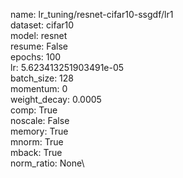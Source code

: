 name: lr_tuning/resnet-cifar10-ssgdf/lr1\
dataset: cifar10\
model: resnet\
resume: False\
epochs: 100\
lr: 5.623413251903491e-05\
batch_size: 128\
momentum: 0\
weight_decay: 0.0005\
comp: True\
noscale: False\
memory: True\
mnorm: True\
mback: True\
norm_ratio: None\
